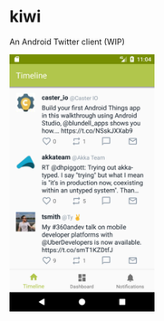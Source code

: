 # kiwi
An Android Twitter client (WIP)

<img src="https://github.com/adamyy/kiwi/blob/master/ART/device-2017-08-02-230503.png" width="256">
